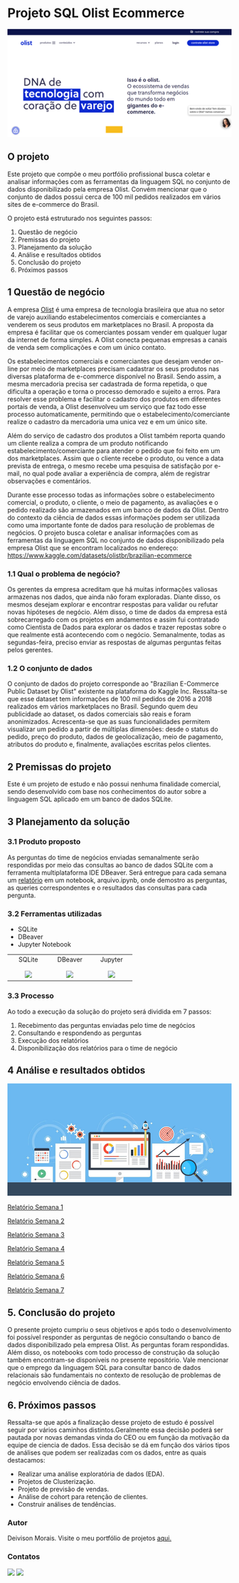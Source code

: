 # Projeto SQL Olist Ecommerce

<img src="imagens/olist_1.png">

## O projeto

Este projeto que compõe o meu portfólio profissional busca coletar e analisar informações com as ferramentas da linguagem SQL no conjunto de dados disponibilizado pela empresa Olist. Convém mencionar que o conjunto de dados possui cerca de 100 mil pedidos realizados em vários sites de e-commerce do Brasil.

O projeto está estruturado nos seguintes passos:

1. Questão de negócio
2. Premissas do projeto
3. Planejamento da solução
4. Análise e resultados obtidos
5. Conclusão do projeto
6. Próximos passos

## 1 Questão de negócio

A empresa [Olist](https://olist.com/pt-br/) é uma empresa de tecnologia brasileira que atua no setor de varejo auxiliando estabelecimentos comerciais e comerciantes a venderem os seus produtos em marketplaces no Brasil. A proposta da empresa é facilitar que os comerciantes possam vender em qualquer lugar da internet de forma simples. A Olist conecta pequenas empresas a canais de venda sem complicações e com um único contato.

Os estabelecimentos comerciais e comerciantes que desejam vender on-line por meio de marketplaces precisam cadastrar os seus produtos nas diversas plataforma de e-commerce disponível no Brasil. Sendo assim, a mesma mercadoria precisa ser cadastrada de forma repetida, o que dificulta a operação e torna o processo demorado e sujeito a erros. Para resolver esse problema e facilitar o cadastro dos produtos em diferentes portais de venda, a Olist desenvolveu um serviço que faz todo esse processo automaticamente, permitindo que o estabelecimento/comerciante realize o cadastro da mercadoria uma unica vez e em um único site.

Além do serviço de cadastro dos produtos a Olist também reporta quando um cliente realiza a compra de um produto notificando estabelecimento/comerciante para atender o pedido que foi feito em um dos marketplaces. Assim que o cliente recebe o produto, ou vence a data prevista de entrega, o mesmo recebe uma pesquisa de satisfação por e-mail, no qual pode avaliar a experiência de compra, além de registrar observações e comentários.

Durante esse processo todas as informações sobre o estabelecimento comercial, o produto, o cliente, o meio de pagamento, as avaliações e o pedido realizado são armazenados em um banco de dados da Olist. Dentro do contexto da ciência de dados essas informações podem ser utilizada como uma importante fonte de dados para resolução de problemas de negócios. O projeto busca coletar e analisar informações com as ferramentas da linguagem SQL no conjunto de dados disponibilizado pela empresa Olist que se encontram localizados no endereço: https://www.kaggle.com/datasets/olistbr/brazilian-ecommerce

### 1.1 Qual o problema de negócio?
Os gerentes da empresa acreditam que há muitas informações valiosas armazenas nos dados, que ainda não foram exploradas. Diante disso, os mesmos desejam explorar e encontrar respostas para validar ou refutar novas hipóteses de negócio. Além disso, o time de dados da empresa está sobrecarregado com os projetos em andamentos e assim fui contratado como Cientista de Dados para explorar os dados e trazer repostas sobre o que realmente está acontecendo com o negócio. Semanalmente, todas as segundas-feira, preciso enviar as respostas de algumas perguntas feitas pelos gerentes.

### 1.2 O conjunto de dados
O conjunto de dados do projeto corresponde ao "Brazilian E-Commerce Public Dataset by Olist" existente na plataforma do Kaggle Inc. Ressalta-se que esse dataset tem informações de 100 mil pedidos de 2016 a 2018 realizados em vários marketplaces no Brasil. Segundo quem deu publicidade ao dataset, os dados comerciais são reais e foram anonimizados. Acrescenta-se que as suas funcionalidades permitem visualizar um pedido a partir de múltiplas dimensões: desde o status do pedido, preço do produto, dados de geolocalização, meio de pagamento, atributos do produto e, finalmente, avaliações escritas pelos clientes.


## 2 Premissas do projeto

Este é um projeto de estudo e não possui nenhuma finalidade comercial, sendo desenvolvido com base nos conhecimentos do autor sobre a linguagem SQL aplicado em um banco de dados SQLite.

## 3 Planejamento da solução

### 3.1 Produto proposto

As perguntas do time de negócios enviadas semanalmente serão respondidas por meio das consultas ao banco de dados SQLite com a ferramenta multiplataforma IDE DBeaver. Será entregue para cada semana um [relatório](https://github.com/deivison1983/olist_ecommerce_sql_project/tree/main/relatorios) em um notebook, arquivo.ipynb, onde demostro as perguntas, as queries correspondentes e o resultados das consultas para cada pergunta.

### 3.2 Ferramentas utilizadas

* SQLite
* DBeaver
* Jupyter Notebook

<table>
  <tbody>
    <tr valign="top">
      <td width="25%" align="center">
        <span>SQLite</span><br><br>
        <img height="64px" src="https://www.sqlitetutorial.net/wp-content/uploads/2021/04/sqlite-tutorial-homepage.svg">
      </td>
      <td width="25%" align="center">
        <span>DBeaver</span><br><br>
        <img height="64px" src="https://dbeaver.io/wp-content/uploads/2015/09/beaver-head.png">
      </td>
      <td width="25%" align="center">
        <span>Jupyter</span><br><br>
        <img height="64px" src="https://jupyter.org/assets/logos/rectanglelogo-greytext-orangebody-greymoons.svg">
      </td>
    </tr>
  </tbody>
</table>


### 3.3 Processo

Ao todo a execução da solução do projeto será dividida em 7 passos:

1. Recebimento das perguntas enviadas pelo time de negócios
2. Consultando e respondendo as perguntas
3. Execução dos relatórios
4. Disponibilização dos relatórios para o time de negócio


## 4 Análise e resultados obtidos

<p><img src="imagens/relatorio_4.jpg"></p>

[Relatório Semana 1](https://github.com/deivison1983/olist_ecommerce_sql_project/blob/main/relatorios/projeto_olist_week_1_por_v1.ipynb)

[Relatório Semana 2](https://github.com/deivison1983/olist_ecommerce_sql_project/blob/main/relatorios/projeto_olist_week_2_por_v1.ipynb)

[Relatório Semana 3](https://github.com/deivison1983/olist_ecommerce_sql_project/blob/main/relatorios/projeto_olist_week_3_por_v1.ipynb)

[Relatório Semana 4](https://github.com/deivison1983/olist_ecommerce_sql_project/blob/main/relatorios/projeto_olist_week_4_por_v1.ipynb)

[Relatório Semana 5](https://github.com/deivison1983/olist_ecommerce_sql_project/blob/main/relatorios/projeto_olist_week_5_por_v1.ipynb)

[Relatório Semana 6](https://github.com/deivison1983/olist_ecommerce_sql_project/blob/main/relatorios/projeto_olist_week_6_por_v1.ipynb)

[Relatório Semana 7](https://github.com/deivison1983/olist_ecommerce_sql_project/blob/main/relatorios/projeto_olist_week_7_por_v1.ipynb)


## 5. Conclusão do projeto

O presente projeto cumpriu o seus objetivos e após todo o desenvolvimento foi possível responder as perguntas de negócio consultando o banco de dados disponibilizado pela empresa Olist. As perguntas foram respondidas. Além disso, os notebooks com todo processo de construção da solução também encontram-se disponíveis no presente repositório. Vale mencionar que o emprego da linguagem SQL para consultar banco de dados relacionais são fundamentais no contexto de resolução de problemas de negócio envolvendo ciência de dados.

## 6. Próximos passos

Ressalta-se que após a finalização desse projeto de estudo é possível seguir por vários caminhos distintos.Geralmente essa decisão poderá ser pautada por novas demandas vinda do CEO ou em função da motivação da equipe de ciencia de dados. Essa decisão se dá em função dos vários tipos de análises que podem ser realizadas com os dados, entre as quais destacamos:

* Realizar uma análise exploratória de dados (EDA).
* Projetos de Clusterização.
* Projeto de previsão de vendas.
* Análise de cohort para retenção de clientes.
* Construir análises de tendências.

### Autor

Deivison Morais. Visite o meu portfólio de projetos [aqui.](https://deivison1983.github.io/portfolio_projetos/)

### Contatos

<div>

  <a href = "https://www.linkedin.com/in/deivisonmorais/"><img src = "https://img.shields.io/badge/-deivisonmorais-0077B5?style=for-the-badge&logo=linkedin&logoColor=white"></a>
  <a href = "mailto:deivison1983@gmail.com"><img src="https://img.shields.io/badge/Gmail-D14836?style=for-the-badge&logo=gmail&logoColor=white"></a>

</div>
